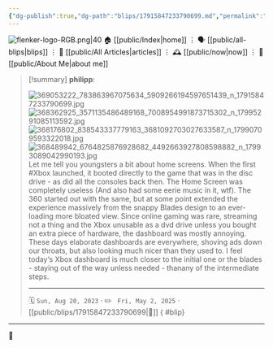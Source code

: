 ```yaml
---
{"dg-publish":true,"dg-path":"blips/17915847233790699.md","permalink":"/blips/17915847233790699/","title":"philipp on instagram @ 2023-08-20","created":"2023-08-20T18:00:00","updated":"2025-05-02T17:43:08"}
---
```



<div class="transclusion internal-embed is-loaded"><div class="markdown-embed">




![flenker-logo-RGB.png|40](/img/user/attachments/flenker-logo-RGB.png)
🏠 [[public/Index\|home]]  ⋮ 🗣️ [[public/all-blips\|blips]] ⋮  📝 [[public/All Articles\|articles]]  ⋮ 🕰️ [[public/now\|now]] ⋮ 🪪 [[public/About Me\|about me]]


</div></div>


> [!summary] **philipp**:
>
> ![369053222_783863967075634_5909266194597651439_n_17915847233790699.jpg](/img/user/attachments/369053222_783863967075634_5909266194597651439_n_17915847233790699.jpg)
> ![368362925_3571135486489168_7008954991873715302_n_17995291085113592.jpg](/img/user/attachments/368362925_3571135486489168_7008954991873715302_n_17995291085113592.jpg)
> ![368176802_838543337779163_3681092703027633587_n_17990709593322018.jpg](/img/user/attachments/368176802_838543337779163_3681092703027633587_n_17990709593322018.jpg)
> ![368489942_6764825876928682_4492663927808598882_n_17993089042990193.jpg](/img/user/attachments/368489942_6764825876928682_4492663927808598882_n_17993089042990193.jpg)
> Let me tell you youngsters a bit about home screens. When the first #Xbox launched, it booted directly to the game that was in the disc drive - as did all the consoles back then. The Home Screen was completely useless (And also had some eerie music in it, wtf). The 360 started out with the same, but at some point extended the experience massively from the snappy Blades design to an ever-loading more bloated view. Since online gaming was rare, streaming not a thing and the Xbox unusable as a dvd drive unless you bought an extra piece of hardware, the dashboard was mostly annoying. These days elaborate dashboards are everywhere, shoving ads down our throats, but also looking much nicer than they used to. I feel today‘s Xbox dashboard is much closer to the initial one or the blades - staying out of the way unless needed - thanany of the intermediate steps.
> - - -
>
> 🗓️ <code>Sun, Aug 20, 2023</code>  · ✏️ <code> Fri, May 2, 2025</code>  · [[public/blips/17915847233790699\|🔗]]
{ #blip}


- - -

 👾
